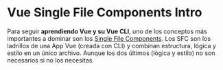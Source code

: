 # Vue Single File Components Intro

Para seguir **aprendiendo Vue y su Vue CLI**, uno de los conceptos más importantes a dominar son los [Single File Components](https://vuejs.org/v2/guide/single-file-components.html). Los SFC son los ladrillos de una App Vue (creada con CLI) y combinan estructura, lógica y estilo en un único archivo. Aunque los dos últimos (lógica y estilo) no son necesarios si no los necesitas.